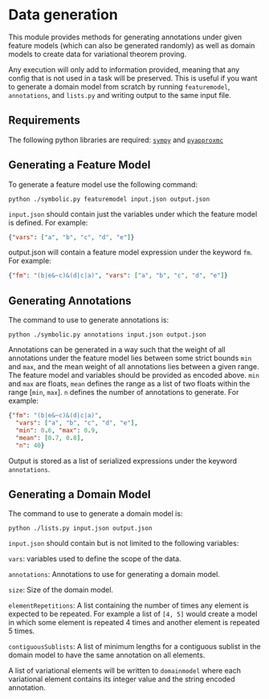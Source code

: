 # Data generation
This module provides methods for generating annotations under given feature models (which can also be generated randomly) as well as domain models to create data for variational theorem proving.

Any execution will only add to information provided, meaning that any config that is not used in a task will be preserved. This is useful if you want to generate a domain model from scratch by running `featuremodel`, `annotations`, and `lists.py` and writing output to the same input file.

## Requirements
The following python libraries are required:
[`sympy`](https://www.sympy.org/en/index.html) and [`pyapproxmc`](https://pypi.org/project/pyapproxmc/)

## Generating a Feature Model
To generate a feature model use the following command:
```
python ./symbolic.py featuremodel input.json output.json
```

`input.json` should contain just the variables under which the feature model is defined. For example:
```json
{"vars": ["a", "b", "c", "d", "e"]}
```

output.json will contain a feature model expression under the keyword `fm`. For example:
```json
{"fm": "(b|e&~c)&(d|c|a)", "vars": ["a", "b", "c", "d", "e"]}
```

## Generating Annotations

The command to use to generate annotations is:

```
python ./symbolic.py annotations input.json output.json
```
Annotations can be generated in a way such that the weight of all annotations under the feature model lies between some strict bounds `min` and `max`, and the mean weight of all annotations lies between a given range.
The feature model and variables should be provided as encoded above. `min` and `max` are floats, `mean` defines the range as a list of two floats within the range [`min`, `max`]. `n` defines the number of annotations to generate. For example:
```json
{"fm": "(b|e&~c)&(d|c|a)", 
  "vars": ["a", "b", "c", "d", "e"], 
  "min": 0.6, "max": 0.9, 
  "mean": [0.7, 0.8], 
  "n": 40}
```

Output is stored as a list of serialized expressions under the keyword `annotations`.

## Generating a Domain Model

The command to use to generate a domain model is:

```
python ./lists.py input.json output.json
```

`input.json` should contain but is not limited to the following variables:

`vars`: variables used to define the scope of the data.

`annotations`: Annotations to use for generating a domain model.

`size`: Size of the domain model.

`elementRepetitions`: A list containing the number of times any element is expected to be repeated. 
For example a list of `[4, 5]` would create a model in which some element is repeated 4 times and another element is repeated 5 times.

`contiguousSublists`: A list of minimum lengths for a contiguous sublist in the domain model to have the same annotation on all elements.

A list of variational elements will be written to `domainmodel` where each variational element contains its integer value and the string encoded annotation.



